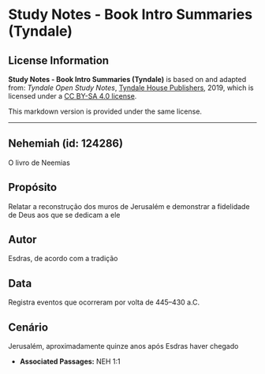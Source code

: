 # Study Notes - Book Intro Summaries (Tyndale)

## License Information

**Study Notes - Book Intro Summaries (Tyndale)** is based on and adapted from: _Tyndale Open Study Notes_, [Tyndale House Publishers](https://tyndaleopenresources.com/), 2019, which is licensed under a [CC BY-SA 4.0 license](https://creativecommons.org/licenses/by-sa/4.0/legalcode.en).

This markdown version is provided under the same license.



--------------------------------

## Nehemiah (id: 124286)

O livro de Neemias

Propósito
---------

Relatar a reconstrução dos muros de Jerusalém e demonstrar a fidelidade de Deus aos que se dedicam a ele

Autor
-----

Esdras, de acordo com a tradição

Data
----

Registra eventos que ocorreram por volta de 445–430 a.C.

Cenário
-------

Jerusalém, aproximadamente quinze anos após Esdras haver chegado

* **Associated Passages:** NEH 1:1


